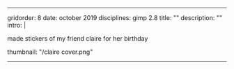 ---

gridorder: 8
date: october 2019
disciplines: gimp 2.8
title: ""
description: ""
intro: |

 made stickers of my friend claire for her birthday


thumbnail: "/claire cover.png"

---